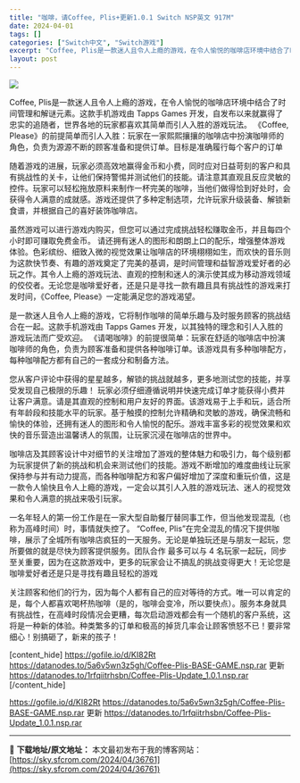 ```yaml
---
title: "咖啡，请Coffee, Plis+更新1.0.1 Switch NSP英文 917M"
date: 2024-04-01
tags: []
categories: ["Switch中文", "Switch游戏"]
excerpt: "Coffee, Plis是一款迷人且令人上瘾的游戏，在令人愉悦的咖啡店环境中结合了时间管理和解谜元素。这款手机游戏由 Tapps Games 开发，自发布以来就赢得了忠实的追随者，世界各地的玩家都喜欢其简单而引人入胜的游戏玩法。 《Coffee, Please》的前提简单而引人入胜：玩家在一家熙熙攘&hellip;"
layout: post
---
```


<img class="aligncenter" src="https://sky.sfcrom.com/wp-content/uploads/2024/04/20240401153346-3e99e.jpeg" />

Coffee, Plis是一款迷人且令人上瘾的游戏，在令人愉悦的咖啡店环境中结合了时间管理和解谜元素。这款手机游戏由 Tapps Games 开发，自发布以来就赢得了忠实的追随者，世界各地的玩家都喜欢其简单而引人入胜的游戏玩法。 《Coffee, Please》的前提简单而引人入胜：玩家在一家熙熙攘攘的咖啡店中扮演咖啡师的角色，负责为源源不断的顾客准备和提供订单。目标是准确履行每个客户的订单  

随着游戏的进展，玩家必须高效地赢得金币和小费，同时应对日益苛刻的客户和具有挑战性的关卡，让他们保持警惕并测试他们的技能。请注意其直观且反应灵敏的控件。玩家可以轻松拖放原料来制作一杯完美的咖啡，当他们做得恰到好处时，会获得令人满意的成就感。游戏还提供了多种定制选项，允许玩家升级装备、解锁新食谱，并根据自己的喜好装饰咖啡店。

虽然游戏可以进行游戏内购买，但您可以通过完成挑战轻松赚取金币，并且每四个小时即可赚取免费金币。
请还拥有迷人的图形和朗朗上口的配乐，增强整体游戏体验。色彩缤纷、细致入微的视觉效果让咖啡店的环境栩栩如生，而欢快的音乐则为这款快节奏、有趣的游戏奠定了完美的基调，是时间管理和益智游戏爱好者的必玩之作。其令人上瘾的游戏玩法、直观的控制和迷人的演示使其成为移动游戏领域的佼佼者。无论您是咖啡爱好者，还是只是寻找一款有趣且具有挑战性的游戏来打发时间，《Coffee, Please》一定能满足您的游戏渴望。

是一款迷人且令人上瘾的游戏，它将制作咖啡的简单乐趣与及时服务顾客的挑战结合在一起。这款手机游戏由 Tapps Games 开发，以其独特的理念和引人入胜的游戏玩法而广受欢迎。 《请喝咖啡》的前提很简单：玩家在舒适的咖啡店中扮演咖啡师的角色，负责为顾客准备和提供各种咖啡订单。该游戏具有多种咖啡配方，每种咖啡配方都有自己的一套成分和制备方法。

您从客户评论中获得的星星越多，解锁的挑战就越多，更多地测试您的技能，并享受发现自己极限的乐趣！
玩家必须仔细遵循说明并快速完成订单才能获得小费并让客户满意。请是其直观的控制和用户友好的界面。该游戏易于上手和玩，适合所有年龄段和技能水平的玩家。基于触摸的控制允许精确和灵敏的游戏，确保流畅和愉快的体验，还拥有迷人的图形和令人愉悦的配乐。游戏丰富多彩的视觉效果和欢快的音乐营造出温馨诱人的氛围，让玩家沉浸在咖啡店的世界中。

咖啡店及其顾客设计中对细节的关注增加了游戏的整体魅力和吸引力，每个级别都为玩家提供了新的挑战和机会来测试他们的技能。游戏不断增加的难度曲线让玩家保持参与并有动力提高，而各种咖啡配方和客户偏好增加了深度和重玩价值，这是一款令人愉快且令人上瘾的游戏，一定会以其引人入胜的游戏玩法、迷人的视觉效果和令人满意的挑战来吸引玩家。

一名年轻人的第一份工作是在一家大型自助餐厅替同事工作，但当他发现混乱（也称为高峰时间）时，事情就失控了。
“Coffee, Plis”在完全混乱的情况下提供咖啡，展示了全城所有咖啡店疯狂的一天服务。无论是单独玩还是与朋友一起玩，您所要做的就是尽快为顾客提供服务。团队合作 最多可以与 4 名玩家一起玩，同步至关重要，因为在这款游戏中，更多的玩家会让不搞乱的挑战变得更大！无论您是咖啡爱好者还是只是寻找有趣且轻松的游戏

关注顾客和他们的行为，因为每个人都有自己的应对等待的方式。唯一可以肯定的是，每个人都喜欢喝杯热咖啡（是的，咖啡会变冷，所以要快点）。服务本身就具有挑战性，在高峰时段情况会更糟，每次启动游戏都会有一个随机的客户系统，这将是一种新的体验。种类繁多的订单和极高的掉货几率会让顾客愤怒不已！要非常细心！别搞砸了，新来的孩子！

[content_hide]
https://gofile.io/d/KI82Rt
https://datanodes.to/5a6v5wn3z5gh/Coffee-Plis-BASE-GAME.nsp.rar
更新
https://datanodes.to/1rfqiitrhsbn/Coffee-Plis-Update_1.0.1.nsp.rar
[/content_hide]

<!--wechatfans start-->
https://gofile.io/d/KI82Rt
https://datanodes.to/5a6v5wn3z5gh/Coffee-Plis-BASE-GAME.nsp.rar
更新
https://datanodes.to/1rfqiitrhsbn/Coffee-Plis-Update_1.0.1.nsp.rar
<!--wechatfans end-->

---
📖 **下载地址/原文地址：** 本文最初发布于我的博客网站：[https://sky.sfcrom.com/2024/04/36761](https://sky.sfcrom.com/2024/04/36761)
